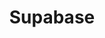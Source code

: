 ---
draft: false
title: Supabase
content:
  id: supabase
  name: Supabase
  logo: /images/development/backend-as-a-service/supabase/logo.png
  website: https://supabase.com/
  iframe_website: /website-iframe/development/backend-as-a-service/supabase
  dashboardImage: /images/development/backend-as-a-service/supabase/screenshot-1.jpg
  short_description: Supabase is an open source alternative to Firebase.
  description: Start your project with a Postgres database, Authentication, instant APIs, Realtime subscriptions, and Storage. Build faster and focus on your products
  features:
    - title: Open Source SQL Database
      description: Every Supabase project is a dedicated PostgreSQL database, trusted by millions of developers. PostgreSQL is one of the worlds most scalable databases.
    - title: Open Source Auth
      description: "Every Supabase project comes with a complete User Management system that works without any additional tools. Including PostgreSQL's policy engine, for fine-grained access rules."
    - title: Store and serve any type of digital content
      description: An open source Object store with unlimited scalability, for any file type. With custom policies and permissions that are familiar and easy to implement.
    - title: Many examples available
      description: "there is tons of sample apps and examples made in various languages & framworks available here: https://supabase.com/docs/guides/examples"
  screenshots:
    - /images/development/backend-as-a-service/supabase/screenshot-1.jpg
    - /images/development/backend-as-a-service/supabase/screenshot-2.jpg
---